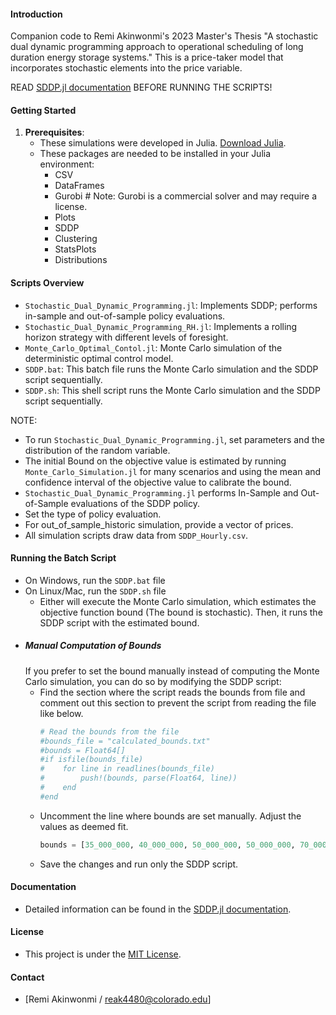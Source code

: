 #### Introduction
Companion code to Remi Akinwonmi's 2023 Master's Thesis "A stochastic dual dynamic programming approach to operational scheduling of long duration energy storage systems." This is a price-taker model that incorporates stochastic elements into the price variable.

READ [SDDP.jl documentation](https://sddp.dev/stable) BEFORE RUNNING THE SCRIPTS!

#### Getting Started
1. **Prerequisites**: 
   - These simulations were developed in Julia. [Download Julia](https://julialang.org/downloads/).
   - These packages are needed to be installed in your Julia environment:
      - CSV
      - DataFrames
      - Gurobi  # Note: Gurobi is a commercial solver and may require a license.
      - Plots
      - SDDP
      - Clustering
      - StatsPlots
      - Distributions

#### Scripts Overview
- `Stochastic_Dual_Dynamic_Programming.jl`: Implements SDDP; performs in-sample and out-of-sample policy evaluations.
- `Stochastic_Dual_Dynamic_Programming_RH.jl`: Implements a rolling horizon strategy with different levels of foresight.
- `Monte_Carlo_Optimal_Contol.jl`: Monte Carlo simulation of the deterministic optimal control model.
- `SDDP.bat`: This batch file runs the Monte Carlo simulation and the SDDP script sequentially.
- `SDDP.sh`: This shell script runs the Monte Carlo simulation and the SDDP script sequentially.

NOTE:
- To run `Stochastic_Dual_Dynamic_Programming.jl`, set parameters and the distribution of the random variable.
- The initial Bound on the objective value is estimated by running `Monte_Carlo_Simulation.jl` for many scenarios and using the mean and confidence interval of the objective value to calibrate the bound.
- `Stochastic_Dual_Dynamic_Programming.jl` performs In-Sample and Out-of-Sample evaluations of the SDDP policy.
- Set the type of policy evaluation.
- For out_of_sample_historic simulation, provide a vector of prices.
- All simulation scripts draw data from `SDDP_Hourly.csv`.

#### Running the Batch Script
- On Windows, run the `SDDP.bat` file
- On Linux/Mac, run the `SDDP.sh` file
   - Either will execute the Monte Carlo simulation, which estimates the objective function bound (The bound is stochastic). Then, it runs the SDDP script with the estimated bound.
- ##### Manual Computation of Bounds
   If you prefer to set the bound manually instead of computing the Monte Carlo simulation, you can do so by modifying the SDDP script:
   - Find the section where the script reads the bounds from file and comment out this section to prevent the script from reading the file like below.
     ```julia
     # Read the bounds from the file
     #bounds_file = "calculated_bounds.txt"
     #bounds = Float64[]
     #if isfile(bounds_file)
     #    for line in readlines(bounds_file)
     #        push!(bounds, parse(Float64, line))
     #    end
     #end
     ```
  - Uncomment the line where bounds are set manually. Adjust the values as deemed fit.
    ```julia
    bounds = [35_000_000, 40_000_000, 50_000_000, 50_000_000, 70_000_000]
    ```
  - Save the changes and run only the SDDP script.

    
#### Documentation
- Detailed information can be found in the [SDDP.jl documentation](https://sddp.dev/stable).

#### License
- This project is under the [MIT License](LICENSE).

#### Contact
- [Remi Akinwonmi / reak4480@colorado.edu]
